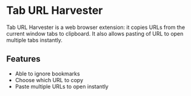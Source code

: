 # Tab URL Harvester

Tab URL Harvester is a web browser extension: it copies URLs from the current window tabs to clipboard. It also allows pasting of URL to open multiple tabs instantly.

## Features
- Able to ignore bookmarks
- Choose which URL to copy
- Paste multiple URLs to open instantly
